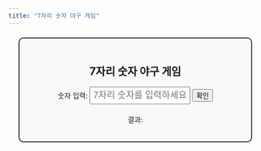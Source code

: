 ```yaml
---
title: "7자리 숫자 야구 게임"
---
```


<div id="number-baseball-game">
  <h2>7자리 숫자 야구 게임</h2>
  
  <div>
    <label for="guess">숫자 입력: </label>
    <input type="text" id="guess" maxlength="7" placeholder="7자리 숫자를 입력하세요">
    <button onclick="checkGuess()">확인</button>
  </div>

  <div id="result">
    <p>결과: <span id="result-text"></span></p>
  </div>
</div>

<script>
  const secretNumber = generateSecretNumber();

  function generateSecretNumber() {
    let digits = [];
    while (digits.length < 7) {
      let digit = Math.floor(Math.random() * 10);
      if (!digits.includes(digit)) {
        digits.push(digit);
      }
    }
    return digits.join('');
  }

  function checkGuess() {
    const guess = document.getElementById('guess').value;
    if (guess.length !== 7) {
      alert('7자리 숫자를 입력하세요.');
      return;
    }

    let strike = 0;
    let ball = 0;

    for (let i = 0; i < 7; i++) {
      if (guess[i] === secretNumber[i]) {
        strike++;
      } else if (secretNumber.includes(guess[i])) {
        ball++;
      }
    }

    let resultText = `${strike} 스트라이크, ${ball} 볼`;
    if (strike === 7) {
      resultText += ' - 축하합니다! 숫자를 맞추셨습니다!';
    }
    
    document.getElementById('result-text').innerText = resultText;
  }
</script>

<style>
  #number-baseball-game {
    margin: 20px;
    padding: 20px;
    border: 2px solid #333;
    border-radius: 10px;
    background-color: #f9f9f9;
    text-align: center;
  }

  #guess {
    font-size: 18px;
    padding: 5px;
    width: 200px;
  }

  #result {
    margin-top: 20px;
  }
</style>